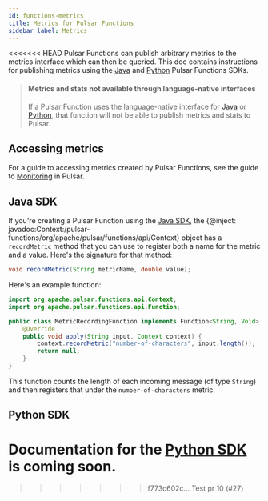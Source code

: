 ```yaml
---
id: functions-metrics
title: Metrics for Pulsar Functions
sidebar_label: Metrics
---
```


<<<<<<< HEAD
Pulsar Functions can publish arbitrary metrics to the metrics interface which can then be queried. This doc contains instructions for publishing metrics using the [Java](#java-sdk) and [Python](#python-sdk) Pulsar Functions SDKs.

> #### Metrics and stats not available through language-native interfaces
> If a Pulsar Function uses the language-native interface for [Java](functions-api.md#java-native-functions) or [Python](#python-native-functions), that function will not be able to publish metrics and stats to Pulsar.

## Accessing metrics

For a guide to accessing metrics created by Pulsar Functions, see the guide to [Monitoring](deploy-monitoring.md) in Pulsar.

## Java SDK

If you're creating a Pulsar Function using the [Java SDK](functions-api.md#java-sdk-functions), the {@inject: javadoc:Context:/pulsar-functions/org/apache/pulsar/functions/api/Context} object has a `recordMetric` method that you can use to register both a name for the metric and a value. Here's the signature for that method:

```java
void recordMetric(String metricName, double value);
```

Here's an example function:

```java
import org.apache.pulsar.functions.api.Context;
import org.apache.pulsar.functions.api.Function;

public class MetricRecordingFunction implements Function<String, Void> {
    @Override
    public void apply(String input, Context context) {
        context.recordMetric("number-of-characters", input.length());
        return null;
    }
}
```

This function counts the length of each incoming message (of type `String`) and then registers that under the `number-of-characters` metric.

## Python SDK

Documentation for the [Python SDK](functions-api.md#python-sdk-functions) is coming soon.
=======
>>>>>>> f773c602c... Test pr 10 (#27)
